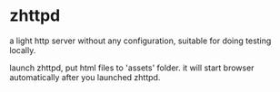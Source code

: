 # zhttpd
a light http server without any configuration, suitable for doing testing locally.

launch zhttpd, put html files to 'assets' folder.
it will start browser automatically after you launched zhttpd.